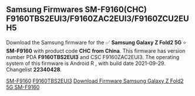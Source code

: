 <h2>Samsung Firmwares SM-F9160(CHC) F9160TBS2EUI3/F9160ZAC2EUI3/F9160ZCU2EUH5</h2>
Download the Samsung firmware for the ✅ <strong>Samsung Galaxy Z Fold2 5G </strong> ⭐ <strong>SM-F9160</strong> with product code <strong>CHC</strong> <strong> from China</strong>. This firmware has version number PDA <strong>F9160TBS2EUI3</strong> and CSC F9160ZAC2EUI3. The operating system of this firmware is Android R , with build date 2021-09-29. Changelist <strong>22340428</strong>.


[SM-F9160](https://samfirm.shop/samsung/model/SM-F9160)
[F9160TBS2EUI3](https://samfirm.shop/samsung/pda/F9160TBS2EUI3)
[Download Firmware Samsung Galaxy Z Fold2 5G SM-F9160](https://samfirm.shop/samsung/firmware/460802)
